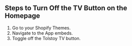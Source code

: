 ## Steps to Turn Off the TV Button on the Homepage

1. Go to your Shopify Themes.
2. Navigate to the App embeds.
3. Toggle off the Tolstoy TV button.
